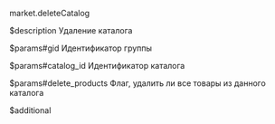 market.deleteCatalog

$description
Удаление каталога

$params#gid
Идентификатор группы

$params#catalog_id
Идентификатор каталога

$params#delete_products
Флаг, удалить ли все товары из данного каталога

$additional
